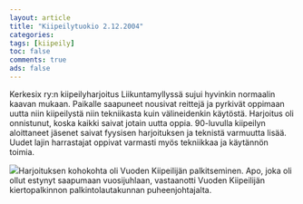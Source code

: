 ```yaml
--- 
layout: article 
title: "Kiipeilytuokio 2.12.2004" 
categories: 
tags: [kiipeily]
toc: false 
comments: true 
ads: false 
--- 
```


Kerkesix ry:n kiipeilyharjoitus Liikuntamyllyssä sujui hyvinkin
normaalin kaavan mukaan. Paikalle saapuneet nousivat reittejä ja
pyrkivät oppimaan uutta niin kiipeilystä niin tekniikasta kuin
välineidenkin käytöstä. Harjoitus oli onnistunut, koska kaikki saivat
jotain uutta oppia. 90-luvulla kiipeilyn aloittaneet jäsenet saivat
fyysisen harjoituksen ja teknistä varmuutta lisää. Uudet lajin
harrastajat oppivat varmasti myös tekniikkaa ja käytännön toimia.

![](/Media/Default/BlogPost/blog/kiipeilytuokio-2.12.2004/kiipeilyseinalla20041202_1b.jpg)Harjoituksen
kohokohta oli Vuoden Kiipeilijän palkitseminen. Apo, joka oli ollut
estynyt saapumaan vuosijuhlaan, vastaanotti Vuoden Kiipeilijän
kiertopalkinnon palkintolautakunnan puheenjohtajalta.

